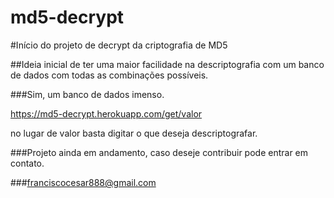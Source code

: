 # md5-decrypt
#Início do projeto de decrypt da criptografia de MD5

##Ideia inicial de ter uma maior facilidade na descriptografia com um banco de dados com todas as combinações possíveis.

###Sim, um banco de dados imenso.




https://md5-decrypt.herokuapp.com/get/valor


no lugar de valor basta digitar o que deseja descriptografar.


###Projeto ainda em andamento, caso deseje contribuir pode entrar em contato.

###franciscocesar888@gmail.com
